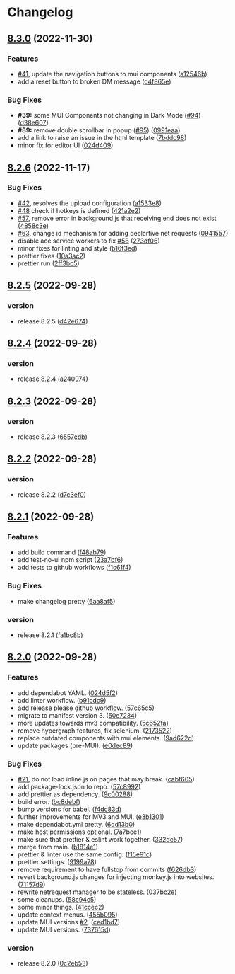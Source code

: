 # Changelog

## [8.3.0](https://github.com/svrnm/DemoMonkey/compare/v8.2.6...v8.3.0) (2022-11-30)


### Features

* [#41](https://github.com/svrnm/DemoMonkey/issues/41), update the navigation buttons to mui components ([a12546b](https://github.com/svrnm/DemoMonkey/commit/a12546b01f1ace00dcd96164ba5dc94c6127c38e))
* add a reset button to broken DM message ([c4f865e](https://github.com/svrnm/DemoMonkey/commit/c4f865ef36944a10df7ac2e56ab17c0dfceab7a6))


### Bug Fixes

* **#39:** some MUI Components not changing in Dark Mode ([#94](https://github.com/svrnm/DemoMonkey/issues/94)) ([d38e607](https://github.com/svrnm/DemoMonkey/commit/d38e6077d5b65e47ee6c068afc18d1985cb8dbdb))
* **#89:** remove double scrollbar in popup ([#95](https://github.com/svrnm/DemoMonkey/issues/95)) ([0991eaa](https://github.com/svrnm/DemoMonkey/commit/0991eaac71deb1d7337aa35e4b96788d986821e9))
* add a link to raise an issue in the html template ([7bddc98](https://github.com/svrnm/DemoMonkey/commit/7bddc989d24af8a9646d809d8da7666497ea4fad))
* minor fix for editor UI ([024d409](https://github.com/svrnm/DemoMonkey/commit/024d409075f296104c4c4eda5a874a54c94b3c80))

## [8.2.6](https://github.com/svrnm/DemoMonkey/compare/v8.2.5...v8.2.6) (2022-11-17)

### Bug Fixes

- [#42](https://github.com/svrnm/DemoMonkey/issues/42), resolves the upload configuration ([a1533e8](https://github.com/svrnm/DemoMonkey/commit/a1533e85054f4529e71252f2ac77aa6e428eb63b))
- [#48](https://github.com/svrnm/DemoMonkey/issues/48) check if hotkeys is defined ([421a2e2](https://github.com/svrnm/DemoMonkey/commit/421a2e258327f7609ece4166e1bff2abe920282b))
- [#57](https://github.com/svrnm/DemoMonkey/issues/57), remove error in background.js that receiving end does not exist ([4858c3e](https://github.com/svrnm/DemoMonkey/commit/4858c3e422b18b9b16ed8ec35aa2566cd03e4d4b))
- [#63](https://github.com/svrnm/DemoMonkey/issues/63), change id mechanism for adding declartive net requests ([0941557](https://github.com/svrnm/DemoMonkey/commit/09415573ca2b60c8b8b6e6be5e0e04760db4fa47))
- disable ace service workers to fix [#58](https://github.com/svrnm/DemoMonkey/issues/58) ([273df06](https://github.com/svrnm/DemoMonkey/commit/273df06a60f218cacdfe8147aa5c4c6bc9575b9a))
- minor fixes for linting and style ([b16f3ed](https://github.com/svrnm/DemoMonkey/commit/b16f3ed79200748e29e5c9fd90d98fbb9f5a4ff7))
- prettier fixes ([10a3ac2](https://github.com/svrnm/DemoMonkey/commit/10a3ac293a75f5c60185da23cf96690dbd2a61ce))
- prettier run ([2ff3bc5](https://github.com/svrnm/DemoMonkey/commit/2ff3bc5d29ec9cfbb9c7d83d229a69a553f28ef5))

## [8.2.5](https://github.com/svrnm/DemoMonkey/compare/v8.2.4...v8.2.5) (2022-09-28)

### version

- release 8.2.5 ([d42e674](https://github.com/svrnm/DemoMonkey/commit/d42e6744c3e763153be97860f9584c825ea11eee))

## [8.2.4](https://github.com/svrnm/DemoMonkey/compare/v8.2.3...v8.2.4) (2022-09-28)

### version

- release 8.2.4 ([a240974](https://github.com/svrnm/DemoMonkey/commit/a2409740ac9c2d917cb1161d5221d59f955960e4))

## [8.2.3](https://github.com/svrnm/DemoMonkey/compare/v8.2.2...v8.2.3) (2022-09-28)

### version

- release 8.2.3 ([6557edb](https://github.com/svrnm/DemoMonkey/commit/6557edbd6eca9d2e6eec862c8e435c31ca070955))

## [8.2.2](https://github.com/svrnm/DemoMonkey/compare/v8.2.1...v8.2.2) (2022-09-28)

### version

- release 8.2.2 ([d7c3ef0](https://github.com/svrnm/DemoMonkey/commit/d7c3ef085486a634e60a155a066e384945bbcae9))

## [8.2.1](https://github.com/svrnm/DemoMonkey/compare/v8.2.0...v8.2.1) (2022-09-28)

### Features

- add build command ([f48ab79](https://github.com/svrnm/DemoMonkey/commit/f48ab79f932834f176034cd1c53f031bd32b3d42))
- add test-no-ui npm script ([23a7bf6](https://github.com/svrnm/DemoMonkey/commit/23a7bf616cd354c2039e97ab8230c7c35a75a1dc))
- add tests to github workflows ([f1c61f4](https://github.com/svrnm/DemoMonkey/commit/f1c61f4c99f4cb82f79eb9cdc1811d6a571b1611))

### Bug Fixes

- make changelog pretty ([6aa8af5](https://github.com/svrnm/DemoMonkey/commit/6aa8af50b9e40478612c8cb6eb3c0b9f30f6ef05))

### version

- release 8.2.1 ([fa1bc8b](https://github.com/svrnm/DemoMonkey/commit/fa1bc8b9adcfcd6db6cd452aaa80851793eefd0c))

## [8.2.0](https://github.com/svrnm/DemoMonkey/compare/v8.0.1...v8.2.0) (2022-09-28)

### Features

- add dependabot YAML. ([024d5f2](https://github.com/svrnm/DemoMonkey/commit/024d5f2645ca1bc12501c20ad2fc0293cd850fc4))
- add linter workflow. ([b91cdc9](https://github.com/svrnm/DemoMonkey/commit/b91cdc993da2ac93dedf787d2254544701bd6759))
- add release please github workflow. ([57c65c5](https://github.com/svrnm/DemoMonkey/commit/57c65c50392d07508c73dec4403a2b819f3ca4ac))
- migrate to manifest version 3. ([50e7234](https://github.com/svrnm/DemoMonkey/commit/50e723441aa7caa728b30278c5a09802ce77835b))
- more updates towards mv3 compatibility. ([5c652fa](https://github.com/svrnm/DemoMonkey/commit/5c652fac8dffb9a0c5c83fdf94da87b0b47f9a3f))
- remove hypergraph features, fix selenium. ([2173522](https://github.com/svrnm/DemoMonkey/commit/2173522c3a1f6ed7378dd71c095d7d5785430c44))
- replace outdated components with mui elements. ([9ad622d](https://github.com/svrnm/DemoMonkey/commit/9ad622dcd09a9035a353ec9f2e2462cb1c28c08a))
- update packages (pre-MUI). ([e0dec89](https://github.com/svrnm/DemoMonkey/commit/e0dec89a12dfc2e7c9e20c4c89fe4a491888ebd8))

### Bug Fixes

- [#21](https://github.com/svrnm/DemoMonkey/issues/21), do not load inline.js on pages that may break. ([cabf605](https://github.com/svrnm/DemoMonkey/commit/cabf605e62c3685c3111be4ac7db6ce7ed65ea23))
- add package-lock.json to repo. ([57c8992](https://github.com/svrnm/DemoMonkey/commit/57c899259abc580e2df283c59b9d40ddb8ef04f7))
- add prettier as dependency. ([9c00288](https://github.com/svrnm/DemoMonkey/commit/9c0028829a71a18dee8c20f7310f307d54c1118e))
- build error. ([bc8debf](https://github.com/svrnm/DemoMonkey/commit/bc8debf05b4c8749eb406f661237cbcddfb1304d))
- bump versions for babel. ([f4dc83d](https://github.com/svrnm/DemoMonkey/commit/f4dc83d515acf8237571608467666a9f84e3453d))
- further improvements for MV3 and MUI. ([e3b1301](https://github.com/svrnm/DemoMonkey/commit/e3b1301dcbd6bc313705fefdbd955f4b67cbf1a2))
- make dependabot.yml pretty. ([6dd13b0](https://github.com/svrnm/DemoMonkey/commit/6dd13b06accc6df3b038f52678b2c52805c4f297))
- make host permissions optional. ([7a7bce1](https://github.com/svrnm/DemoMonkey/commit/7a7bce19e95b67dde4c11e3527f5ff60fe043f0e))
- make sure that prettier & eslint work together. ([332dc57](https://github.com/svrnm/DemoMonkey/commit/332dc578f60a2dc5b982f36faea7f287265e48c6))
- merge from main. ([b1814e1](https://github.com/svrnm/DemoMonkey/commit/b1814e15b88e1b1c37667f65709fd9cb53fe4441))
- prettier & linter use the same config. ([f15e91c](https://github.com/svrnm/DemoMonkey/commit/f15e91c9d42e960156226c7b1f8a6e6aa891be0b))
- prettier settings. ([9199a78](https://github.com/svrnm/DemoMonkey/commit/9199a7818573074132a15451a863d9ebd8c50bc1))
- remove requirement to have fullstop from commits ([f626db3](https://github.com/svrnm/DemoMonkey/commit/f626db33422a525f3eb526efab636d2fbb7483f4))
- revert background.js changes for injecting monkey.js into websites. ([71157d9](https://github.com/svrnm/DemoMonkey/commit/71157d9711fa2e0b6cf01ba44abedf9d81f1ddb5))
- rewrite netrequest manager to be stateless. ([037bc2e](https://github.com/svrnm/DemoMonkey/commit/037bc2eccb6b2198493541d6ce992542136a6552))
- some cleanups. ([58c94c5](https://github.com/svrnm/DemoMonkey/commit/58c94c56c2e10c4644e5b9df981169fbebd64671))
- some minor things. ([41ccec2](https://github.com/svrnm/DemoMonkey/commit/41ccec218ab3f7958bcbaed5259a409b1f43642a))
- update context menus. ([455b095](https://github.com/svrnm/DemoMonkey/commit/455b09566ae98f333fc82982c3cac8510d76ef35))
- update MUI versions [#2](https://github.com/svrnm/DemoMonkey/issues/2). ([ced1bd7](https://github.com/svrnm/DemoMonkey/commit/ced1bd7bf5bc622a3e69030974a3d3891cd5ad4a))
- update MUI versions. ([737615d](https://github.com/svrnm/DemoMonkey/commit/737615d3b61d342e33df8c9ecb8577de1ad43346))

### version

- release 8.2.0 ([0c2eb53](https://github.com/svrnm/DemoMonkey/commit/0c2eb53144d5c2d0b7d05cedb47de6f7c80f58b8))
